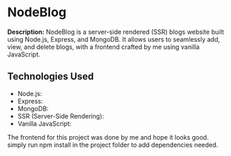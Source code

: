 # NodeBlog 

**Description:**
NodeBlog is a server-side rendered (SSR) blogs website built using Node.js, Express, and MongoDB. It allows users to seamlessly add, view, and delete blogs, with a frontend crafted by me using vanilla JavaScript.

## Technologies Used

- Node.js:
- Express:
- MongoDB:
- SSR (Server-Side Rendering):
- Vanilla JavaScript:

The frontend for this project was done by me and hope it looks good.
simply run npm install in the project folder to add dependencies needed.
